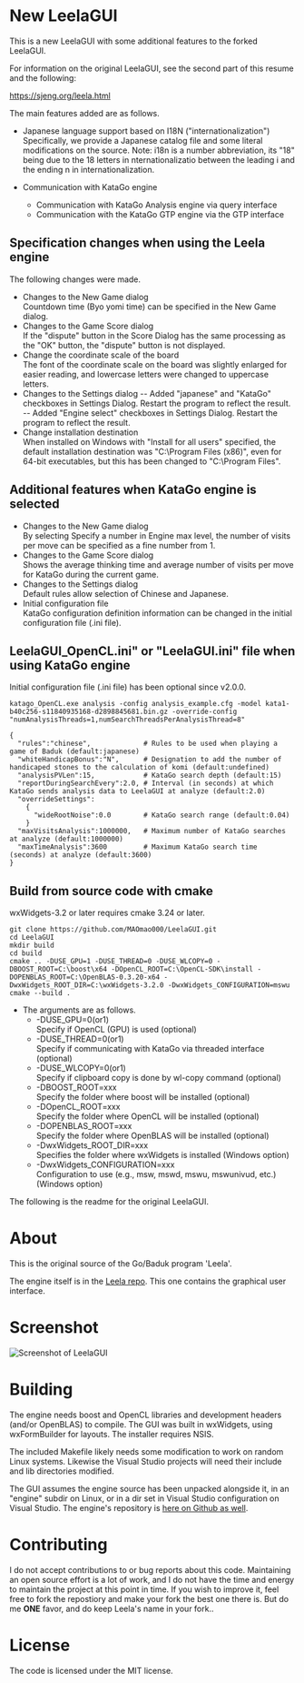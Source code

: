 # New LeelaGUI

This is a new LeelaGUI with some additional features to the forked LeelaGUI.

For information on the original LeelaGUI, see the second part of this resume and the following:

https://sjeng.org/leela.html

The main features added are as follows.

- Japanese language support based on I18N ("internationalization")   
  Specifically, we provide a Japanese catalog file and some literal modifications on the source.
  Note: i18n is a number abbreviation, its "18" being due to the 18 letters in nternationalizatio between the leading i and the ending n in internationalization.

- Communication with KataGo engine
  - Communication with KataGo Analysis engine via query interface
  - Communication with the KataGo GTP engine via the GTP interface

## Specification changes when using the Leela engine

The following changes were made.
- Changes to the New Game dialog  
  Countdown time (Byo yomi time) can be specified in the New Game dialog.
- Changes to the Game Score dialog  
  If the "dispute" button in the Score Dialog has the same processing as the "OK" button, the "dispute" button is not displayed.
- Change the coordinate scale of the board  
  The font of the coordinate scale on the board was slightly enlarged for easier reading, and lowercase letters were changed to uppercase letters.
- Changes to the Settings dialog
-- Added "japanese" and "KataGo" checkboxes in Settings Dialog. Restart the program to reflect the result.
-- Added "Engine select" checkboxes in Settings Dialog. Restart the program to reflect the result.
- Change installation destination  
  When installed on Windows with "Install for all users" specified, the default installation destination was "C:\Program Files (x86)", even for 64-bit executables, but this has been changed to "C:\Program Files".

## Additional features when KataGo engine is selected
- Changes to the New Game dialog  
  By selecting Specify a number in Engine max level, the number of visits per move can be specified as a fine number from 1.
- Changes to the Game Score dialog  
  Shows the average thinking time and average number of visits per move for KataGo during the current game.
- Changes to the Settings dialog  
  Default rules allow selection of Chinese and Japanese.
- Initial configuration file  
  KataGo configuration definition information can be changed in the initial configuration file (.ini file).

## LeelaGUI_OpenCL.ini" or "LeelaGUI.ini" file when using KataGo engine

Initial configuration file (.ini file) has been optional since v2.0.0.

```
katago_OpenCL.exe analysis -config analysis_example.cfg -model kata1-b40c256-s11840935168-d2898845681.bin.gz -override-config "numAnalysisThreads=1,numSearchThreadsPerAnalysisThread=8"

{
  "rules":"chinese",             # Rules to be used when playing a game of Baduk (default:japanese)
  "whiteHandicapBonus":"N",      # Designation to add the number of handicaped stones to the calculation of komi (default:undefined)
  "analysisPVLen":15,            # KataGo search depth (default:15)
  "reportDuringSearchEvery":2.0, # Interval (in seconds) at which KataGo sends analysis data to LeelaGUI at analyze (default:2.0)
  "overrideSettings":
    {
      "wideRootNoise":0.0        # KataGo search range (default:0.04)
    }
  "maxVisitsAnalysis":1000000,   # Maximum number of KataGo searches at analyze (default:1000000)
  "maxTimeAnalysis":3600         # Maximum KataGo search time (seconds) at analyze (default:3600)
}
```

## Build from source code with cmake
wxWidgets-3.2 or later requires cmake 3.24 or later.
```
git clone https://github.com/MAOmao000/LeelaGUI.git
cd LeelaGUI
mkdir build
cd build
cmake .. -DUSE_GPU=1 -DUSE_THREAD=0 -DUSE_WLCOPY=0 -DBOOST_ROOT=C:\boost\x64 -DOpenCL_ROOT=C:\OpenCL-SDK\install -DOPENBLAS_ROOT=C:\OpenBLAS-0.3.20-x64 -DwxWidgets_ROOT_DIR=C:\wxWidgets-3.2.0 -DwxWidgets_CONFIGURATION=mswu
cmake --build .
```
- The arguments are as follows.
	+ -DUSE_GPU=0(or1)  
	Specify if OpenCL (GPU) is used (optional)
	+ -DUSE_THREAD=0(or1)  
	Specify if communicating with KataGo via threaded interface (optional)
	+ -DUSE_WLCOPY=0(or1)  
	Specify if clipboard copy is done by wl-copy command (optional)
	+ -DBOOST_ROOT=xxx  
	Specify the folder where boost will be installed (optional)
	+ -DOpenCL_ROOT=xxx  
	Specify the folder where OpenCL will be installed (optional)
	+ -DOPENBLAS_ROOT=xxx  
	Specify the folder where OpenBLAS will be installed (optional)
	+ -DwxWidgets_ROOT_DIR=xxx  
	Specifies the folder where wxWidgets is installed (Windows option)
	+ -DwxWidgets_CONFIGURATION=xxx  
	Configuration to use (e.g., msw, mswd, mswu, mswunivud, etc.) (Windows option)

The following is the readme for the original LeelaGUI.

About
=====

This is the original source of the Go/Baduk program 'Leela'.

The engine itself is in the [Leela repo](https://github.com/gcp/Leela). This one contains the graphical user interface.

Screenshot
==========
![Screenshot of LeelaGUI](https://sjeng.org/leelaviz8.png "Leela")

Building
========

The engine needs boost and OpenCL libraries and development headers (and/or OpenBLAS) to compile. The GUI was built in wxWidgets, using wxFormBuilder for layouts. The installer
requires NSIS.

The included Makefile likely needs some modification to work on random Linux systems. Likewise the Visual Studio projects will need their include and lib directories modified.

The GUI assumes the engine source has been unpacked alongside it, in an "engine" subdir
on Linux, or in a dir set in Visual Studio configuration on Visual Studio. The engine's repository is [here on Github as well](https://github.com/gcp/Leela).

Contributing
============

I do not accept contributions to or bug reports about this code. Maintaining an open source effort is a lot of work, and I do not have the time and energy to maintain the project at this point in time. If you wish to improve it, feel free to fork the repostiory and make your fork the best one there is. But do me **ONE** favor, and do keep Leela's name in your fork..

License
=======

The code is licensed under the MIT license.
